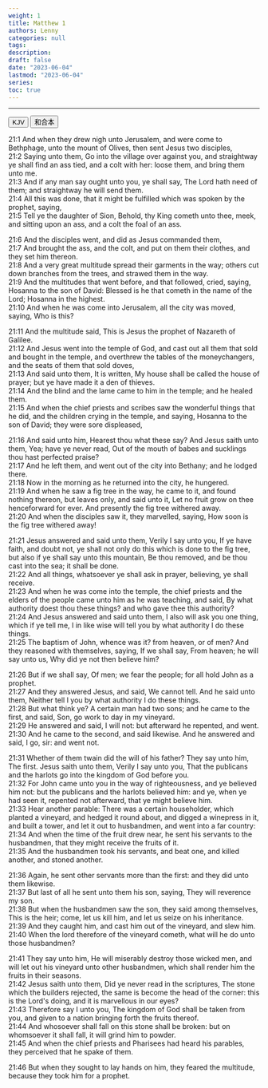 ```yaml
---
weight: 1
title: Matthew 1
authors: Lenny
categories: null
tags: 
description: 
draft: false
date: "2023-06-04"
lastmod: "2023-06-04"
series:
toc: true
---
```



<!--more-->
---

<!-- Tab links -->

<div class="tab">
  <button class="tablinks active" onclick="tablabel(event, 'english')">KJV</button>
  <button class="tablinks" onclick="tablabel(event, 'chinese')">和合本</button>
</div>

<!-- Tab content -->
<div id="english" class="tabcontent" style="display:block">

21:1 And when they drew nigh unto Jerusalem, and were come to Bethphage, unto the mount of Olives, then sent Jesus two disciples,  
21:2 Saying unto them, Go into the village over against you, and straightway ye shall find an ass tied, and a colt with her: loose them, and bring them unto me.  
21:3 And if any man say ought unto you, ye shall say, The Lord hath need of them; and straightway he will send them.  
21:4 All this was done, that it might be fulfilled which was spoken by the prophet, saying,  
21:5 Tell ye the daughter of Sion, Behold, thy King cometh unto thee, meek, and sitting upon an ass, and a colt the foal of an ass.  

21:6 And the disciples went, and did as Jesus commanded them,  
21:7 And brought the ass, and the colt, and put on them their clothes, and they set him thereon.  
21:8 And a very great multitude spread their garments in the way; others cut down branches from the trees, and strawed them in the way.  
21:9 And the multitudes that went before, and that followed, cried, saying, Hosanna to the son of David: Blessed is he that cometh in the name of the Lord; Hosanna in the highest.  
21:10 And when he was come into Jerusalem, all the city was moved, saying, Who is this?  

21:11 And the multitude said, This is Jesus the prophet of Nazareth of Galilee.  
21:12 And Jesus went into the temple of God, and cast out all them that sold and bought in the temple, and overthrew the tables of the moneychangers, and the seats of them that sold doves,  
21:13 And said unto them, It is written, My house shall be called the house of prayer; but ye have made it a den of thieves.  
21:14 And the blind and the lame came to him in the temple; and he healed them.  
21:15 And when the chief priests and scribes saw the wonderful things that he did, and the children crying in the temple, and saying, Hosanna to the son of David; they were sore displeased,  

21:16 And said unto him, Hearest thou what these say? And Jesus saith unto them, Yea; have ye never read, Out of the mouth of babes and sucklings thou hast perfected praise?  
21:17 And he left them, and went out of the city into Bethany; and he lodged there.  
21:18 Now in the morning as he returned into the city, he hungered.  
21:19 And when he saw a fig tree in the way, he came to it, and found nothing thereon, but leaves only, and said unto it, Let no fruit grow on thee henceforward for ever. And presently the fig tree withered away.  
21:20 And when the disciples saw it, they marvelled, saying, How soon is the fig tree withered away!

21:21 Jesus answered and said unto them, Verily I say unto you, If ye have faith, and doubt not, ye shall not only do this which is done to the fig tree, but also if ye shall say unto this mountain, Be thou removed, and be thou cast into the sea; it shall be done.  
21:22 And all things, whatsoever ye shall ask in prayer, believing, ye shall receive.  
21:23 And when he was come into the temple, the chief priests and the elders of the people came unto him as he was teaching, and said, By what authority doest thou these things? and who gave thee this authority?  
21:24 And Jesus answered and said unto them, I also will ask you one thing, which if ye tell me, I in like wise will tell you by what authority I do these things.  
21:25 The baptism of John, whence was it? from heaven, or of men? And they reasoned with themselves, saying, If we shall say, From heaven; he will say unto us, Why did ye not then believe him?  

21:26 But if we shall say, Of men; we fear the people; for all hold John as a prophet.  
21:27 And they answered Jesus, and said, We cannot tell. And he said unto them, Neither tell I you by what authority I do these things.  
21:28 But what think ye? A certain man had two sons; and he came to the first, and said, Son, go work to day in my vineyard.  
21:29 He answered and said, I will not: but afterward he repented, and went.  
21:30 And he came to the second, and said likewise. And he answered and said, I go, sir: and went not.  

21:31 Whether of them twain did the will of his father? They say unto him, The first. Jesus saith unto them, Verily I say unto you, That the publicans and the harlots go into the kingdom of God before you.  
21:32 For John came unto you in the way of righteousness, and ye believed him not: but the publicans and the harlots believed him: and ye, when ye had seen it, repented not afterward, that ye might believe him.  
21:33 Hear another parable: There was a certain householder, which planted a vineyard, and hedged it round about, and digged a winepress in it, and built a tower, and let it out to husbandmen, and went into a far country:  
21:34 And when the time of the fruit drew near, he sent his servants to the husbandmen, that they might receive the fruits of it.  
21:35 And the husbandmen took his servants, and beat one, and killed another, and stoned another.  

21:36 Again, he sent other servants more than the first: and they did unto them likewise.  
21:37 But last of all he sent unto them his son, saying, They will reverence my son.  
21:38 But when the husbandmen saw the son, they said among themselves, This is the heir; come, let us kill him, and let us seize on his inheritance.  
21:39 And they caught him, and cast him out of the vineyard, and slew him.  
21:40 When the lord therefore of the vineyard cometh, what will he do unto those husbandmen?  

21:41 They say unto him, He will miserably destroy those wicked men, and will let out his vineyard unto other husbandmen, which shall render him the fruits in their seasons.  
21:42 Jesus saith unto them, Did ye never read in the scriptures, The stone which the builders rejected, the same is become the head of the corner: this is the Lord's doing, and it is marvellous in our eyes?  
21:43 Therefore say I unto you, The kingdom of God shall be taken from you, and given to a nation bringing forth the fruits thereof.  
21:44 And whosoever shall fall on this stone shall be broken: but on whomsoever it shall fall, it will grind him to powder.  
21:45 And when the chief priests and Pharisees had heard his parables, they perceived that he spake of them.  

21:46 But when they sought to lay hands on him, they feared the multitude, because they took him for a prophet.  

</div>


<div id="chinese" class="tabcontent">

</div>